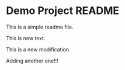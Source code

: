 # Demo Project README

This is a simple readme file.

This is new text.

This is a new modification.

Adding another one!!!
